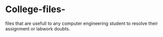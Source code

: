 # College-files-
files that are usefull to any computer engineering student to resolve their assignment or labwork doubts.
